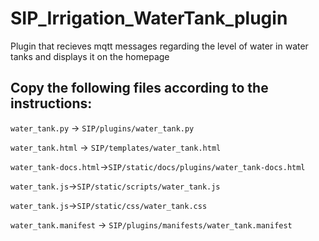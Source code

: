 # SIP_Irrigation_WaterTank_plugin
Plugin that recieves mqtt messages regarding the level of water in water tanks and displays it on the homepage

## Copy the following files according to the instructions:

`water_tank.py` -> `SIP/plugins/water_tank.py`

`water_tank.html` -> `SIP/templates/water_tank.html`

`water_tank-docs.html`->`SIP/static/docs/plugins/water_tank-docs.html`

`water_tank.js`->`SIP/static/scripts/water_tank.js`

`water_tank.js`->`SIP/static/css/water_tank.css`

`water_tank.manifest` -> `SIP/plugins/manifests/water_tank.manifest`



